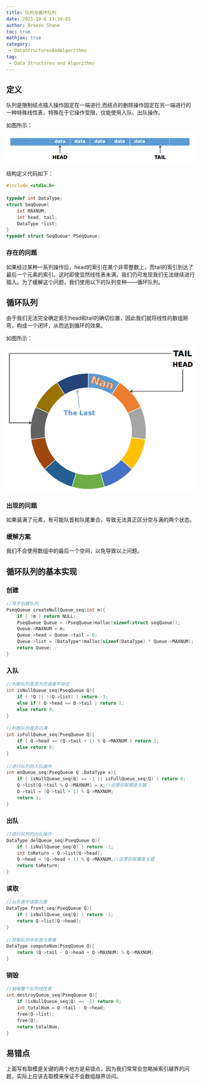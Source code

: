 ```yaml
---
title: 队列与循环队列
date: 2021-10-6 13:39:05
author: Breeze Shane
toc: true
mathjax: true
category:
 - DataStructuresAndAlgorithms
tag:
 - Data Structures and Algorithms
---
```


## 定义

队列是限制结点插入操作固定在一端进行,而结点的删除操作固定在另一端进行的一种特殊线性表，特殊在于它操作受限，仅能使用入队、出队操作。

如图所示：

![](/images/DataStructuresAndAlgorithms/Queue.png)

结构定义代码如下：

```c
#include <stdio.h>

typedef int DataType;
struct SeqQueue{
	int MAXNUM;
	int head, tail;
	DataType *list;
}
typedef struct SeqQueue* PSeqQueue;
```

### 存在的问题

如果经过某种一系列操作后，head的索引在某个非零整数上，而tail的索引到达了最后一个元素的索引。这时即使显然线性表未满，我们仍可发现我们无法继续进行插入。为了缓解这个问题，我们使用以下的队列变种——循环队列。

## 循环队列

由于我们无法完全确定索引head和tail的确切位置，因此我们就将线性的数组掰弯，构成一个闭环，从而达到循环的效果。

如图所示：

![](/images/DataStructuresAndAlgorithms/CircularQueue.png)

### 出现的问题

如果装满了元素，有可能队首和队尾重合，导致无法真正区分空与满的两个状态。

### 缓解方案

我们不会使用数组中的最后一个空间，以免导致以上问题。

## 循环队列的基本实现

### 创建

```c
//用于创建队列
PseqQueue createNullQueue_seq(int m){
    if ( !m ) return NULL;
    PseqQueue Queue = (PseqQueue)malloc(sizeof(struct seqQueue));
    Queue->MAXNUM = m;
    Queue->head = Queue->tail = 0;
    Queue->list = (DataType*)malloc(sizeof(DataType) * Queue->MAXNUM);
    return Queue;
}
```

### 入队

```c
//判断队列是否为空或者不存在
int isNullQueue_seq(PseqQueue Q){
    if ( !Q || !(Q->list) ) return -1;
    else if ( Q->head == Q->tail ) return 1;
    else return 0;
}

//判断队列是否已满
int isFullQueue_seq(PseqQueue Q){
    if ( Q->head == (Q->tail + 1) % Q->MAXNUM ) return 1;
    else return 0;
}

//进行队列的入队操作
int enQueue_seq(PseqQueue Q ,DataType x){
    if ( isNullQueue_seq(Q) == -1 || isFullQueue_seq(Q) ) return 0;
    Q->list[Q->tail % Q->MAXNUM] = x;//这里的取模是关键
    Q->tail = (Q->tail + 1) % Q->MAXNUM;
    return 1;
}
```

### 出队

```c
//进行队列的出队操作
DataType delQueue_seq(PseqQueue Q){
    if ( isNullQueue_seq(Q) ) return -1;
    int toReturn = Q->list[Q->head];
    Q->head = (Q->head + 1) % Q->MAXNUM;//这里的取模是关键
    return toReturn;
}
```

### 读取

```c
//从队首中读取元素
DataType front_seq(PseqQueue Q){
    if ( isNullQueue_seq(Q) ) return -1;
    return Q->list[Q->head];
}

//获取队列中存放元素格
DataType computeNum(PseqQueue Q){
    return (Q->tail - Q->head + Q->MAXNUM) % Q->MAXNUM;
}
```

### 销毁

```c
//销毁整个队列线性表
int destroyQueue_seq(PseqQueue Q){
    if (isNullQueue_seq(Q) == -1) return 0;
    int totalNum = Q->tail - Q->head;
    free(Q->list);
    free(Q);
    return totalNum;
}
```

## 易错点

上面写有取模是关键的两个地方是易错点，因为我们常常会忽略掉索引越界的问题，实际上应该去取模来保证不会数组越界访问。
